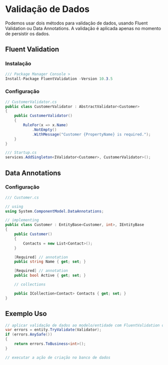 # Validação de Dados
Podemos usar dois métodos para validação de dados, usando Fluent Validation ou Data Annotations.
A validação é aplicada apenas no momento de persistir os dados.

## Fluent Validation

### Instalação
```csharp
/// Package Manager Console >
Install-Package FluentValidation -Version 10.3.5
```
### Configuração

```csharp
// CustomerValidator.cs
public class CustomerValidator : AbstractValidator<Customer>
{
    public CustomerValidator()
    {
        RuleFor(x => x.Name)
            .NotEmpty()
            .WithMessage("Customer {PropertyName} is required.");
    }
}

/// Startup.cs
services.AddSingleton<IValidator<Customer>, CustomerValidator>();
```

## Data Annotations

### Configuração
```csharp
/// Customer.cs

// using
using System.ComponentModel.DataAnnotations;

// implementing
public class Customer : EntityBase<Customer, int>, IEntityBase
{
    public Customer()
    {
        Contacts = new List<Contact>();
    }

    [Required] // annotation
    public string Name { get; set; }

    [Required] // annotation
    public bool Active { get; set; }

    // collections

    public ICollection<Contact> Contacts { get; set; }
}

```

## Exemplo Uso

```csharp
// aplicar validação de dados ao modelo/entidade com FluentValidation ou DataAnnotation
var errors = entity.TryValidate(Validator);
if (errors.AnySafe())
{
    return errors.ToBusiness<int>();
}

// executar a ação de criação no banco de dados

```